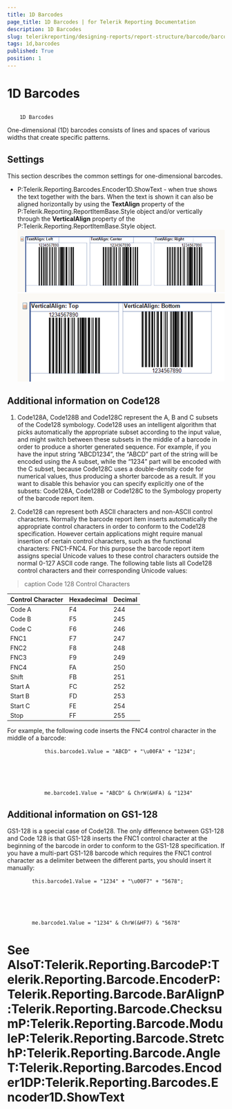 ```yaml
---
title: 1D Barcodes
page_title: 1D Barcodes | for Telerik Reporting Documentation
description: 1D Barcodes
slug: telerikreporting/designing-reports/report-structure/barcode/barcode-types/1d-barcodes
tags: 1d,barcodes
published: True
position: 1
---
```


# 1D Barcodes



## 
        1D Barcodes
      

One-dimensional (1D) barcodes consists of lines and spaces of various widths that create specific patterns.
        

## Settings

This section describes the common settings for one-dimensional barcodes.
        

* P:Telerik.Reporting.Barcodes.Encoder1D.ShowText - when true shows the text together with the bars.
            When the text is shown it can also be aligned horizontally by using the __TextAlign__ property of the
              P:Telerik.Reporting.ReportItemBase.Style object and/or
              vertically through the __VerticalAlign__ property of the
              P:Telerik.Reporting.ReportItemBase.Style object.
            ![barcode-textalign-property](images/Barcodes/barcode-textalign-property.png)![barcode-verticalalign-property](images/Barcodes/barcode-verticalalign-property.png)

## Additional information on Code128

1. Code128A, Code128B and Code128C represent the A, B and C subsets of the Code128 symbology. Code128 uses an intelligent algorithm that
              picks automatically the appropriate subset according to the input value, and might switch between these subsets in the middle of a barcode
              in order to produce a shorter generated sequence. For example, if you have the input string “ABCD1234”, the “ABCD” part of the string will
              be encoded using the A subset, while the “1234” part will be encoded with the C subset, because Code128C uses a double-density code for
              numerical values, thus producing a shorter barcode as a result. If you want to disable this behavior you can specify explicitly one of
              the subsets: Code128A, Code128B or Code128C to the Symbology property of the barcode report item.
            

1. Code128 can represent both ASCII characters and non-ASCII control characters. Normally the barcode report item inserts automatically
              the appropriate control characters in order to conform to the Code128 specification. However certain applications might require manual
              insertion of certain control characters, such as the functional characters: FNC1-FNC4. For this purpose the barcode report item assigns
              special Unicode values to these control characters outside the normal 0-127 ASCII code range. The following table lists all Code128 control
              characters and their corresponding Unicode values:
            


>caption Code 128 Control Characters

| Control Character | Hexadecimal | Decimal |
| ------ | ------ | ------ |
|Code A|F4|244|
|Code B|F5|245|
|Code C|F6|246|
|FNC1|F7|247|
|FNC2|F8|248|
|FNC3|F9|249|
|FNC4|FA|250|
|Shift|FB|251|
|Start A|FC|252|
|Start B|FD|253|
|Start C|FE|254|
|Stop|FF|255|



For example, the following code inserts the FNC4 control character in the middle of a barcode:

	
				this.barcode1.Value = "ABCD" + "\u00FA" + "1234";
				



	
				me.barcode1.Value = "ABCD" & ChrW(&HFA) & "1234"
				



## Additional information on GS1-128

GS1-128 is a special case of Code128. The only difference between GS1-128 and
          Code 128 is that GS1-128 inserts the FNC1 control character at the beginning of the
          barcode in order to conform to the GS1-128 specification. If you have a multi-part
          GS1-128 barcode which requires the FNC1 control character as a delimiter between
          the different parts, you should insert it manually:
        

	
			this.barcode1.Value = "1234" + "\u00F7" + "5678";
			



	
			me.barcode1.Value = "1234" & ChrW(&HF7) & "5678"
			



# See AlsoT:Telerik.Reporting.BarcodeP:Telerik.Reporting.Barcode.EncoderP:Telerik.Reporting.Barcode.BarAlignP:Telerik.Reporting.Barcode.ChecksumP:Telerik.Reporting.Barcode.ModuleP:Telerik.Reporting.Barcode.StretchP:Telerik.Reporting.Barcode.AngleT:Telerik.Reporting.Barcodes.Encoder1DP:Telerik.Reporting.Barcodes.Encoder1D.ShowText
